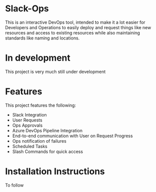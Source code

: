 # Slack-Ops
This is an interactive DevOps tool, intended to make it a lot easier for Developers and Operations to easily deploy and request things like new resources and access to existing resources while also maintaining standards like naming and locations.

# In development
This project is very much still under development

# Features
This project features the following:
- Slack Integration
- User Requests
- Ops Approvals
- Azure DevOps Pipeline Integration
- End-to-end communication with User on Request Progress
- Ops notification of failures
- Scheduled Tasks
- Slash Commands for quick access

# Installation Instructions
To follow
